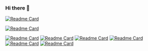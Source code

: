 ### Hi there 👋

<!--
**chuertas777/chuertas777** is a ✨ _special_ ✨ repository because its `README.md` (this file) appears on your GitHub profile.

Here are some ideas to get you started:

- 🔭 I’m currently working on ...
- 🌱 I’m currently learning ...
- 👯 I’m looking to collaborate on ...
- 🤔 I’m looking for help with ...
- 💬 Ask me about ...
- 📫 How to reach me: ...
- 😄 Pronouns: ...
- ⚡ Fun fact: ...
-->

[![Readme Card](https://github-readme-stats.vercel.app/api?username=chuertas777&show_icons=true&theme=dark)](https://github.com/chuertas777/github-readme-stats)

[![Readme Card](https://github-readme-stats.vercel.app/api/top-langs/?username=chuertas777&layout=compact&show_icons=true&theme=dark)](https://github.com/chuertas777/github-readme-stats)

[![Readme Card](https://github-readme-stats.vercel.app/api/pin/?username=chuertas777&repo=Full-Stack&show_icons=true&theme=dark)](https://github.com/chuertas777/github-readme-stats)
[![Readme Card](https://github-readme-stats.vercel.app/api/pin/?username=chuertas777&repo=nextjs-blog&show_icons=true&theme=dark)](https://github.com/chuertas777/github-readme-stats)
[![Readme Card](https://github-readme-stats.vercel.app/api/pin/?username=chuertas777&repo=nginx-rtmp-monitoreo&show_icons=true&theme=dark)](https://github.com/chuertas777/github-readme-stats)
[![Readme Card](https://github-readme-stats.vercel.app/api/pin/?username=chuertas777&repo=instagram&show_icons=true&theme=dark)](https://github.com/chuertas777/github-readme-stats)
[![Readme Card](https://github-readme-stats.vercel.app/api/pin/?username=chuertas777&repo=mgp25-instagram-php&show_icons=true&theme=dark)](https://github.com/chuertas777/github-readme-stats)
[![Readme Card](https://github-readme-stats.vercel.app/api/pin/?username=chuertas777&repo=IPTV&show_icons=true&theme=dark)](https://github.com/chuertas777/github-readme-stats)

<!--
[![Top Langs](https://github-readme-stats.vercel.app/api/top-langs/?username=chuertas777&layout=compact)](https://github.com/chuertas777/github-readme-stats)
-->




